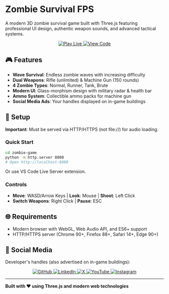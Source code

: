 # Zombie Survival FPS

A modern 3D zombie survival game built with Three.js featuring professional UI design, authentic weapon sounds, and advanced tactical systems.

<p align="center">
  <a href="https://apoorvdarshan.github.io/zombie-game">
    <img src="https://img.shields.io/badge/🎮_Play_Live-4CAF50?style=for-the-badge&logoColor=white" alt="Play Live"/>
  </a>
  <a href="https://github.com/apoorvdarshan/zombie-game">
    <img src="https://img.shields.io/badge/📂_View_Code-181717?style=for-the-badge&logo=github&logoColor=white" alt="View Code"/>
  </a>
</p>

## 🎮 Features

- **Wave Survival**: Endless zombie waves with increasing difficulty
- **Dual Weapons**: Rifle (unlimited) & Machine Gun (150 rounds)
- **4 Zombie Types**: Normal, Runner, Tank, Brute
- **Modern UI**: Glass-morphism design with military radar & health bar
- **Ammo System**: Collectible ammo packs for machine gun
- **Social Media Ads**: Your handles displayed on in-game buildings

## 🚀 Setup

**Important**: Must be served via HTTP/HTTPS (not file://) for audio loading.

### Quick Start

```bash
cd zombie-game
python -m http.server 8080
# Open http://localhost:8080
```

Or use VS Code Live Server extension.

### Controls

- **Move**: WASD/Arrow Keys | **Look**: Mouse | **Shoot**: Left Click
- **Switch Weapons**: Right Click | **Pause**: ESC

## 🌐 Requirements

- Modern browser with WebGL, Web Audio API, and ES6+ support
- HTTP/HTTPS server (Chrome 90+, Firefox 88+, Safari 14+, Edge 90+)

## 📧 Social Media

Developer's handles (also advertised on in-game buildings):

<p align="center">
  <a href="https://github.com/apoorvdarshan">
    <img src="https://img.shields.io/badge/GitHub-100000?style=for-the-badge&logo=github&logoColor=white" alt="GitHub"/>
  </a>
  <a href="https://linkedin.com/in/apoorvdarshan">
    <img src="https://img.shields.io/badge/LinkedIn-0077B5?style=for-the-badge&logo=linkedin&logoColor=white" alt="LinkedIn"/>
  </a>
  <a href="https://twitter.com/apoorvdarshan">
    <img src="https://img.shields.io/badge/-000000?style=for-the-badge&logo=x&logoColor=white" alt="X"/>
  </a>
  <a href="https://youtube.com/@apoorvdarshan">
    <img src="https://img.shields.io/badge/YouTube-FF0000?style=for-the-badge&logo=youtube&logoColor=white" alt="YouTube"/>
  </a>
  <a href="https://instagram.com/404apoorv">
    <img src="https://img.shields.io/badge/Instagram-E4405F?style=for-the-badge&logo=instagram&logoColor=white" alt="Instagram"/>
  </a>
</p>

---

**Built with ❤️ using Three.js and modern web technologies**
